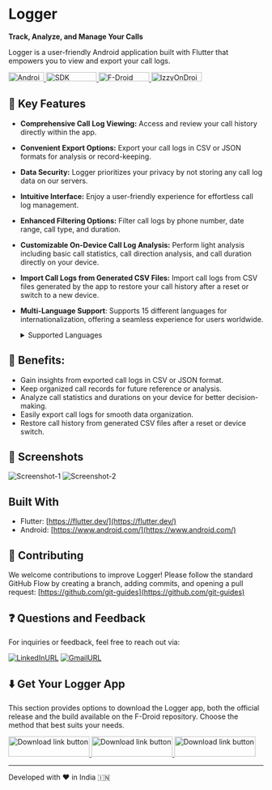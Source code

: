 # Logger

**Track, Analyze, and Manage Your Calls**

Logger is a user-friendly Android application built with Flutter that empowers you to view and export your call logs.

<a href="https://developer.android.com/">
<img src="https://img.shields.io/badge/Android-34A853.svg?style=for-the-badge&logo=Android&logoColor=white" alt="Android Badge" width="70" height="18"/>
</a>
<a href="https://developer.android.com/tools/releases/platforms">
<img src="https://img.shields.io/badge/min%20sdk%20version-21-red" alt="SDK Platform release notes " width="100" height="18"/>
</a>
<a href="https://f-droid.org/en/packages/com.logger.app/">
<img src="https://img.shields.io/f-droid/v/com.logger.app" alt="F-Droid Official Link" width="100" height="18"/>
</a>
</a>
<a href="https://apt.izzysoft.de/fdroid/index/apk/com.logger.app/">
<img src="https://img.shields.io/endpoint?url=https://apt.izzysoft.de/fdroid/api/v1/shield/com.logger.app" alt="IzzyOnDroid F-Droid Repository Link" width="100" height="18"/>
</a>

## 🧐 Key Features

- **Comprehensive Call Log Viewing:** Access and review your call history directly within the app.
- **Convenient Export Options:** Export your call logs in CSV or JSON formats for analysis or record-keeping.
- **Data Security:** Logger prioritizes your privacy by not storing any call log data on our servers.
- **Intuitive Interface:** Enjoy a user-friendly experience for effortless call log management.
- **Enhanced Filtering Options:** Filter call logs by phone number, date range, call type, and duration.
- **Customizable On-Device Call Log Analysis:** Perform light analysis including basic call statistics, call direction analysis, and call duration directly on your device.
- **Import Call Logs from Generated CSV Files:** Import call logs from CSV files generated by the app to restore your call history after a reset or switch to a new device.
- **Multi-Language Support**: Supports 15 different languages for internationalization, offering a seamless experience for users worldwide.

  <details>  
      <summary><emp>Supported Languages</emp></summary>  
        <ol type="1">
          <li>English (en)</li>
          <li>Hindi (hi)</li>
          <li>French (fr)</li>
          <li>Polish (pl)</li>
          <li>Portuguese (pt)</li>
          <li>Russian (ru)</li>
          <li>Spanish (es)</li>
          <li>Swedish (sv)</li>
          <li>German (de)</li>
          <li>Dutch (nl)</li>
          <li>Chinese (zh)</li>
          <li>Romanian (ro)</li>
          <li>Korean (ko)</li>
          <li>Finnish (fi)</li>
          <li>Japanese (ja)</li>
          <li>Turkish (tr)</li>
        </ol>
  </details>  


## 👏 **Benefits:**

- Gain insights from exported call logs in CSV or JSON format.
- Keep organized call records for future reference or analysis.
- Analyze call statistics and durations on your device for better decision-making.
- Easily export call logs for smooth data organization.
- Restore call history from generated CSV files after a reset or device switch.

## 🚀 Screenshots

![Screenshot-1](https://sanmeet007.github.io/public/logger/screenshot-14.png)
![Screenshot-2](https://sanmeet007.github.io/public/logger/screenshot-15.png)

## Built With

- Flutter: [https://flutter.dev/](https://flutter.dev/)
- Android: [https://www.android.com/](https://www.android.com/)

## 🍰 Contributing

We welcome contributions to improve Logger! Please follow the standard GitHub Flow by creating a branch, adding commits, and opening a pull request: [https://github.com/git-guides](https://github.com/git-guides)

## ❓ Questions and Feedback

For inquiries or feedback, feel free to reach out via:

[![LinkedInURL](https://img.shields.io/badge/linkedin-%230077B5.svg?&style=for-the-badge&logo=linkedin&logoColor=white)](https://www.linkedin.com/in/sanmeet007/)
[![GmailURL](https://img.shields.io/badge/gmail-%23ca0b4a.svg?&style=for-the-badge&logo=gmail&logoColor=white)](mailto:ssanmeet007@gmail.com)

## ⬇️ Get Your Logger App

This section provides options to download the Logger app, both the official release and the build available on the F-Droid repository. Choose the method that best suits your needs.

<p>
<a href="https://github.com/Sanmeet007/logger/releases/tag/v3.1.2">
<img src="https://img.shields.io/badge/download%20now-%236a1ae3.svg?&style=for-the-badge&logoColor=white" alt="Download link button" width="160" height="40"/>
</a>
<a href="https://apt.izzysoft.de/fdroid/index/apk/com.logger.app/">
<img src="https://gitlab.com/IzzyOnDroid/repo/-/raw/master/assets/IzzyOnDroid2.png" alt="Download link button" width="160" height="40"/>
</a>
<a href="https://f-droid.org/packages/com.logger.app">
<img src="https://upload.wikimedia.org/wikipedia/commons/thumb/a/a3/Get_it_on_F-Droid_%28material_design%29.svg/1199px-Get_it_on_F-Droid_%28material_design%29.svg.png" alt="Download link button" width="160" height="40"/>
</a>
<p align="center">
<hr>
Developed with ❤️ in India 🇮🇳
</p>
